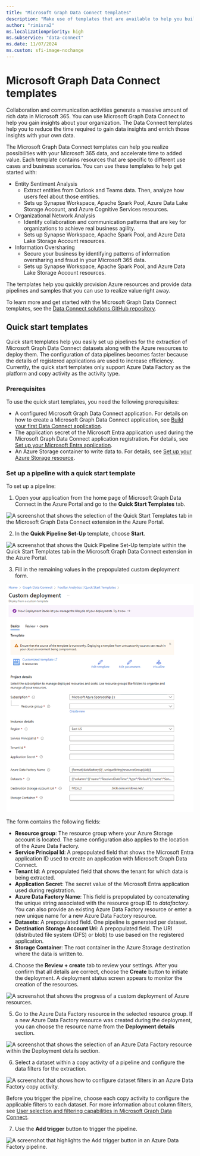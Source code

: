```yaml
---
title: "Microsoft Graph Data Connect templates"
description: "Make use of templates that are available to help you build Microsoft Graph Data Connect solutions."
author: "rimisra2"
ms.localizationpriority: high
ms.subservice: "data-connect"
ms.date: 11/07/2024
ms.custom: sfi-image-nochange
---
```


# Microsoft Graph Data Connect templates

Collaboration and communication activities generate a massive amount of rich data in Microsoft 365. You can use Microsoft Graph Data Connect to help you gain insights about your organization. The Data Connect templates help you to reduce the time required to gain data insights and enrich those insights with your own data.

The Microsoft Graph Data Connect templates can help you realize possibilities with your Microsoft 365 data, and accelerate time to added value. Each template contains resources that are specific to different use cases and business scenarios. You can use these templates to help get started with:

- Entity Sentiment Analysis
  - Extract entities from Outlook and Teams data. Then, analyze how users feel about those entities.
  - Sets up Synapse Workspace, Apache Spark Pool, Azure Data Lake Storage Account, and Azure Cognitive Services resources.
- Organizational Network Analysis
  - Identify collaboration and communication patterns that are key for organizations to achieve real business agility.
  - Sets up Synapse Workspace, Apache Spark Pool, and Azure Data Lake Storage Account resources.
- Information Oversharing
  - Secure your business by identifying patterns of information oversharing and fraud in your Microsoft 365 data.
  - Sets up Synapse Workspace, Apache Spark Pool, and Azure Data Lake Storage Account resources.

The templates help you quickly provision Azure resources and provide data pipelines and samples that you can use to realize value right away.

To learn more and get started with the Microsoft Graph Data Connect templates, see the [Data Connect solutions GitHub repository](https://github.com/microsoftgraph/dataconnect-solutions/tree/main).

## Quick start templates

Quick start templates help you easily set up pipelines for the extraction of Microsoft Graph Data Connect datasets along with the Azure resources to deploy them. The configuration of data pipelines becomes faster because the details of registered applications are used to increase efficiency. Currently, the quick start templates only support Azure Data Factory as the platform and copy activity as the activity type.

### Prerequisites

To use the quick start templates, you need the following prerequisites:

- A configured Microsoft Graph Data Connect application. For details on how to create a Microsoft Graph Data Connect application, see [Build your first Data Connect application](/graph/data-connect-quickstart?tabs=AzureSynapsePipeline%2CMicrosoft365).
- The application secret of the Microsoft Entra application used during the Microsoft Graph Data Connect application registration. For details, see [Set up your Microsoft Entra application](/graph/data-connect-quickstart?tabs=NewConsentFlow%2CPAMMicrosoft365%2CAzureSynapsePipeline&tutorial-step=2).
- An Azure Storage container to write data to. For details, see [Set up your Azure Storage resource](/graph/data-connect-quickstart?tabs=NewConsentFlow%2CPAMMicrosoft365%2CAzureSynapsePipeline&tutorial-step=3).

### Set up a pipeline with a quick start template

To set up a pipeline:

1) Open your application from the home page of Microsoft Graph Data Connect in the Azure Portal and go to the **Quick Start Templates** tab.

![A screenshot that shows the selection of the Quick Start Templates tab in the Microsoft Graph Data Connect extension in the Azure Portal.](images/data-connect-templates-quickstart-1.png)

2) In the **Quick Pipeline Set-Up** template, choose **Start**.

![A screenshot that shows the Quick Pipeline Set-Up template within the Quick Start Templates tab in the Microsoft Graph Data Connect extension in the Azure Portal.](images/data-connect-templates-quickstart-2.png)

3) Fill in the remaining values in the prepopulated custom deployment form.

![A screenshot that shows the custom deployment form to setup the Quick Pipeline Set-Up template for Microsoft Graph Data Connect.](images/data-connect-templates-quickstart-3.png)

  The form contains the following fields:
  - **Resource group**: The resource group where your Azure Storage account is located. The same configuration also applies to the location of the Azure Data Factory.
  - **Service Principal Id**: A prepopulated field that shows the Microsoft Entra application ID used to create an application with Microsoft Graph Data Connect.
  - **Tenant Id**: A prepopulated field that shows the tenant for which data is being extracted.
  - **Application Secret**: The secret value of the Microsoft Entra application used during registration.
  - **Azure Data Factory Name**: This field is prepopulated by concatenating the unique string associated with the resource group ID to *datafactory*. You can also provide an existing Azure Data Factory resource or enter a new unique name for a new Azure Data Factory resource.
  - **Datasets**: A prepopulated field. One pipeline is generated per dataset.
  - **Destination Storage Account Uri**: A prepopulated field. The URI (distributed file system (DFS) or blob) to use based on the registered application.
  - **Storage Container**: The root container in the Azure Storage destination where the data is written to. 

4) Choose the **Review + create** tab to review your settings. After you confirm that all details are correct, choose the **Create** button to initiate the deployment. A deployment status screen appears to monitor the creation of the resources.

![A screenshot that shows the progress of a custom deployment of Azure resources.](images/data-connect-templates-quickstart-4.png)

5) Go to the Azure Data Factory resource in the selected resource group. If a new Azure Data Factory resource was created during the deployment, you can choose the resource name from the **Deployment details** section.

![A screenshot that shows the selection of an Azure Data Factory resource within the Deployment details section.](images/data-connect-templates-quickstart-6.png)

6) Select a dataset within a copy activity of a pipeline and configure the data filters for the extraction.

![A screenshot that shows how to configure dataset filters in an Azure Data Factory copy activity.](images/data-connect-templates-quickstart-5.png)

Before you trigger the pipeline, choose each copy activity to configure the applicable filters to each dataset. For more information about column filters, see [User selection and filtering capabilities in Microsoft Graph Data Connect](/graph/data-connect-filtering).

7) Use the **Add trigger** button to trigger the pipeline.

![A screenshot that highlights the Add trigger button in an Azure Data Factory pipeline.](images/data-connect-templates-quickstart-7.png)
